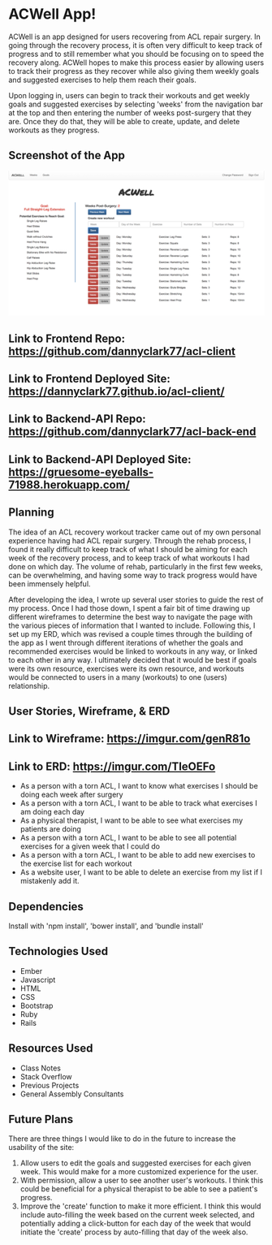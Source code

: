 # ACWell App!

ACWell is an app designed for users recovering from ACL repair surgery. In going
through the recovery process, it is often very difficult to keep track of progress
and to still remember what you should be focusing on to speed the recovery along.
ACWell hopes to make this process easier by allowing users to track their
progress as they recover while also giving them weekly goals and suggested
exercises to help them reach their goals.

Upon logging in, users can begin to track their workouts and get weekly goals
and suggested exercises by selecting 'weeks' from the navigation bar at the top
and then entering the number of weeks post-surgery that they are. Once they
do that, they will be able to create, update, and delete workouts as they
progress.

## Screenshot of the App

<img src='ACL-Screenshot.png'>

## Link to Frontend Repo: https://github.com/dannyclark77/acl-client
## Link to Frontend Deployed Site: https://dannyclark77.github.io/acl-client/
## Link to Backend-API Repo: https://github.com/dannyclark77/acl-back-end
## Link to Backend-API Deployed Site: https://gruesome-eyeballs-71988.herokuapp.com/

## Planning

The idea of an ACL recovery workout tracker came out of my own personal experience
having had ACL repair surgery. Through the rehab process, I found it really difficult
to keep track of what I should be aiming for each week of the recovery process,
and to keep track of what workouts I had done on which day. The volume of rehab,
particularly in the first few weeks, can be overwhelming, and having some way to
track progress would have been immensely helpful.

After developing the idea, I wrote up several user stories to guide the rest of
my process. Once I had those down, I spent a fair bit of time drawing up different wireframes
to determine the best way to navigate the page with the various pieces of information
that I wanted to include. Following this, I set up my ERD, which was revised a
couple times through the building of the app as I went through different iterations
of whether the goals and recommended exercises would be linked to workouts in
any way, or linked to each other in any way. I ultimately decided that it would
be best if goals were its own resource, exercises were its own resource, and
workouts would be connected to users in a many (workouts) to one (users) relationship.

## User Stories, Wireframe, & ERD

## Link to Wireframe: https://imgur.com/genR81o
## Link to ERD: https://imgur.com/TIeOEFo

- As a person with a torn ACL, I want to know what exercises I should be doing
each week after surgery
- As a person with a torn ACL, I want to be able to track what exercises I am
doing each day
- As a physical therapist, I want to be able to see what exercises my patients
are doing
- As a person with a torn ACL, I want to be able to see all potential exercises
for a given week that I could do
- As a person with a torn ACL, I want to be able to add new exercises to the
exercise list for each workout
- As a website user, I want to be able to delete an exercise from my list if I
mistakenly add it.

## Dependencies

Install with 'npm install', 'bower install', and 'bundle install'

## Technologies Used

- Ember
- Javascript
- HTML
- CSS
- Bootstrap
- Ruby
- Rails

## Resources Used

- Class Notes
- Stack Overflow
- Previous Projects
- General Assembly Consultants

## Future Plans

There are three things I would like to do in the future to increase the usability
of the site:
1. Allow users to edit the goals and suggested exercises for each given week.
  This would make for a more customized experience for the user.
2. With permission, allow a user to see another user's workouts. I think this could
  be beneficial for a physical therapist to be able to see a patient's progress.
3. Improve the 'create' function to make it more efficient. I think this would include
  auto-filling the week based on the current week selected, and potentially adding
  a click-button for each day of the week that would initiate the 'create' process
  by auto-filling that day of the week also.
